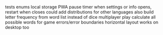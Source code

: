 tests
enums
local storage
PWA
pause timer when settings or info opens, restart when closes
could add distributions for other languages also
build letter frequency from word list instead of dice
multiplayer play
calculate all possible words for game
errors/error boundaries
horizontal layout
works on desktop too